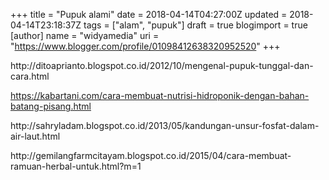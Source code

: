 +++
title = "Pupuk alami"
date = 2018-04-14T04:27:00Z
updated = 2018-04-14T23:18:37Z
tags = ["alam", "pupuk"]
draft = true
blogimport = true 
[author]
	name = "widyamedia"
	uri = "https://www.blogger.com/profile/01098412638320952520"
+++

<p dir="ltr">http://ditoaprianto.blogspot.co.id/2012/10/mengenal-pupuk-tunggal-dan-cara.html</p><p dir="ltr"><a href="https://kabartani.com/cara-membuat-nutrisi-hidroponik-dengan-bahan-batang-pisang.html">https://kabartani.com/cara-membuat-nutrisi-hidroponik-dengan-bahan-batang-pisang.html</a></p><p dir="ltr">http://sahryladam.blogspot.co.id/2013/05/kandungan-unsur-fosfat-dalam-air-laut.html</p><p dir="ltr">http://gemilangfarmcitayam.blogspot.co.id/2015/04/cara-membuat-ramuan-herbal-untuk.html?m=1</p>
